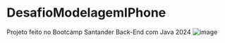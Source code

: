 # DesafioModelagemIPhone
Projeto feito no Bootcamp Santander Back-End com Java 2024
![image](https://github.com/user-attachments/assets/a9bc58af-2d71-4083-9ce5-f512990ce6b6)



